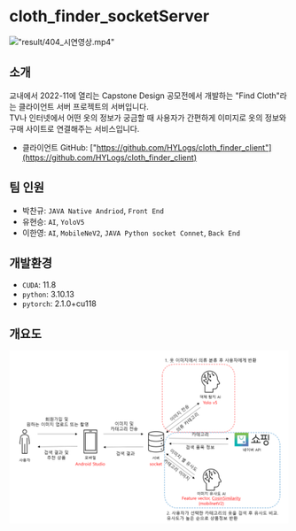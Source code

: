 # cloth_finder_socketServer
!["result/404_시연영상.mp4"](https://github.com/HYLogs/cloth_finder_socketServer/assets/81233061/0a401c3f-9d19-48aa-ab39-1c2439f3e3d1)   

## 소개
교내에서 2022-11에 열리는 Capstone Design 공모전에서 개발하는 "Find Cloth"라는 클라이언트 서버 프로젝트의 서버입니다.      
TV나 인터넷에서 어떤 옷의 정보가 궁금할 때 사용자가 간편하게 이미지로 옷의 정보와 구매 사이트로 연결해주는 서비스입니다.   

- 클라이언트 GitHub: ["https://github.com/HYLogs/cloth_finder_client"](https://github.com/HYLogs/cloth_finder_client)

## 팀 인원
- 박찬규: `JAVA Native Andriod`, `Front End`
- 유현승: `AI`, `YoloV5`
- 이한영: `AI`, `MobileNeV2`, `JAVA Python socket Connet`, `Back End`
 
## 개발환경
- `CUDA`: 11.8
- `python`: 3.10.13
- `pytorch`: 2.1.0+cu118   

## 개요도
!["result/개요도.png"](result/개요도.png)